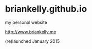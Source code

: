 briankelly.github.io
====================

my personal website

http://www.briankelly.me

(re)launched January 2015
